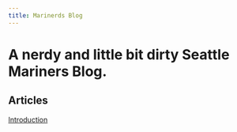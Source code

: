 ```yaml
---
title: Marinerds Blog
---
```


# A nerdy and little bit dirty Seattle Mariners Blog. 

## Articles

[Introduction](introduction.md)
